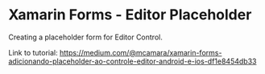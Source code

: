 # Xamarin Forms - Editor Placeholder
Creating a placeholder form for Editor Control.

Link to tutorial: https://medium.com/@mcamara/xamarin-forms-adicionando-placeholder-ao-controle-editor-android-e-ios-df1e8454db33
